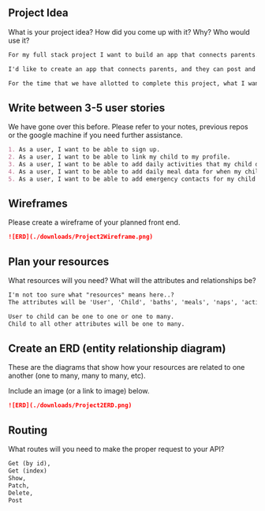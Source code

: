 ## Project Idea

What is your project idea?  How did you come up with it? Why? Who would use it?

```md
For my full stack project I want to build an app that connects parents. After thinking over a lot of ideas on where to go for the project, one of the ideas that excited me was a social networking app for parents.  The idea comes from the old saying that "It takes a village to raise a child," and my wife and I are seeing the truth behind this saying now that we have two kids ages 2yrs, and 11 months. However, I feel as though the quoted saying is very antiquated because, while it is true and relevant to today's day and age--because raising kids hasn't gotten any easier--as people, we don't live in the same dynamics we did in the past. We don't really live in 'villages' anymore, and the community dynamics are different. We have a lot of technology that parents didn't have 100, 50, or even 20 years ago. Are we leveraging the techonology, mainly the internet, to help us raise our kids as a 'village' or 'communally'?  My initial answer is: 'No.' There's a lot left to be desired when it comes to the internet connecting parents to communally help in parenting. Thus, that is the impetus for my idea.

I'd like to create an app that connects parents, and they can post and ask for help in a parenting matter, such as: "When is a good time to put my 2 yeard old to sleep?" or "What brand of diapers is best for a newborn with sensitive skin?" I know some example questions may sound 'medical' in nature, but what I envision is a community that posts and asks questions that are from any topic, be it medical, behavorial, best practice, etc. I'd want the landing page to have an infinite scroll of posts (like the infinite scrolling posts from FB or IG, reddit, etc.), and parents(users) can comment on posts, like posts, pin posts, or repost. This social aspect of enlisting other parents to help in topics that arise when raising children is really the 'stretch' goal I would say for this project.

For the time that we have allotted to complete this project, what I want to work on first is the functionality for the user (parent) to set up their kid as a 'collection' in database speak. I want to then set up functionality to have the user add various data about their child.  The different aspects of data, will be 'documents'. For example, a user with a newborn will have the ability to add data on times they feed the child, and how much was eaten, timestamps for the naps the child takes.  Also, there will be functionality to add documents for baths, activities, day/overnight trips data, and emergency contacts.
```

## Write between 3-5 user stories

We have gone over this before. Please refer to your notes, previous repos or the
google machine if you need further assistance.

```md
1. As a user, I want to be able to sign up.
2. As a user, I want to be able to link my child to my profile.
3. As a user, I want to be able to add daily activities that my child does with timestamps.
4. As a user, I want to be able to add daily meal data for when my child eats.
5. As a user, I want to be able to add emergency contacts for my child that I can share with selected users.
```

## Wireframes

Please create a wireframe of your planned front end.

```md
![ERD](./downloads/Project2Wireframe.png)
```

## Plan your resources

What resources will you need? What will the attributes and relationships be?

```md
I'm not too sure what "resources" means here..?
The attributes will be 'User', 'Child', 'baths', 'meals', 'naps', 'activities', 'trips', 'emergency'

User to child can be one to one or one to many.
Child to all other attributes will be one to many.
```

## Create an ERD (entity relationship diagram)

These are the diagrams that show how your resources are related to one another
(one to many, many to many, etc).

Include an image (or a link to image) below.

```md
![ERD](./downloads/Project2ERD.png)
```

## Routing

What routes will you need to make the proper request to your API?

```md
Get (by id),
Get (index)
Show,
Patch,
Delete,
Post
```
